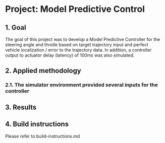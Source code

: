 # Project: Model Predictive Control

## 1. Goal
The goal of this project was to develop a Model Predictive Controller for the steering angle and throtle based on target trajectory input and perfect vehicle localization / error to the trajectory data. In addition, a controller output to actuator delay (latency) of 100ms was also simulated.

## 2. Applied methodology
### 2.1. The simulator environment provided several inputs for the controller

## 3. Results

## 4. Build instructions
Please refer to build-instructions.md
